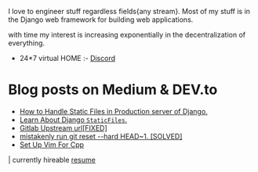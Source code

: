 
I love to engineer stuff regardless fields{any stream}.
Most of my stuff is in the Django web framework for building web applications.

with time my interest is increasing exponentially in the decentralization of everything.
-  24*7 virtual HOME :- <a href="https://discord.gg/SQvDE6HjaW"> Discord</a> 


 
 
 


<div align="left">
   

    
# Blog posts on Medium & DEV.to


<!-- BLOG-POST-LIST:START -->
- [How to Handle Static Files in Production server of Django.](https://dev.to/ritiksoni00/how-to-handle-static-files-in-production-server-of-django-5bgb)
- [Learn About Django `StaticFiles`.](https://dev.to/ritiksoni00/learn-about-django-staticfiles-16pb)
- [Gitlab Upstream url[FIXED]](https://dev.to/ritiksoni00/gitlab-upstream-urlfixed-2hkg)
- [mistakenly run git reset --hard HEAD~1.  [SOLVED]](https://dev.to/ritiksoni00/mistakenly-run-git-reset-hard-head-1-solved-21i)
- [Set Up Vim For Cpp](https://dev.to/ritiksoni00/set-up-vim-for-cpp-pj)
<!-- BLOG-POST-LIST:END -->
 
</div>
 
 
 <div align="left">
  
  
 
| currently hireable [resume](https://drive.google.com/file/d/1XOzYY4nXpyW6AZq2y6VJukc3dvP8dI8B/view?usp=sharing) 
  </div>

<div> 
 

</div>

      


